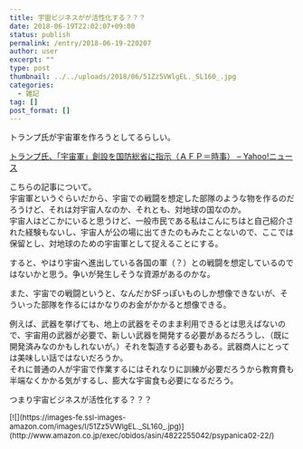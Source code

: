```yaml
---
title: 宇宙ビジネスがが活性化する？？？
date: 2018-06-19T22:02:07+09:00
status: publish
permalink: /entry/2018-06-19-220207
author: user
excerpt: ""
type: post
thumbnail: ../../uploads/2018/06/51Zz5VWlgEL._SL160_.jpg
categories:
  - 雑記
tag: []
post_format: []
---
```


トランプ氏が宇宙軍を作ろうとしてるらしい。

[トランプ氏、「宇宙軍」創設を国防総省に指示（ＡＦＰ＝時事） – Yahoo!ニュース](https://headlines.yahoo.co.jp/hl?a=20180619-00000007-jij_afp-int)

こちらの記事について。  
宇宙軍というぐらいだから、宇宙での戦闘を想定した部隊のような物を作るのだろうけど、それは対宇宙人なのか、それとも、対地球の国なのか。  
宇宙人はどこかにいると思うけど、一般市民である私はこんにちはと自己紹介された経験もないし、宇宙人が公の場に出てきたのもみたことないので、ここでは保留とし、対地球のための宇宙軍として捉えることにする。

すると、やはり宇宙へ進出している各国の軍（？）との戦闘を想定しているのではないかと思う。争いが発生しそうな資源があるのかな。

また、宇宙での戦闘というと、なんだかSFっぽいものしか想像できないが、そういった部隊を作るにはかなりのお金がかかると想像できる。

例えば、武器を挙げても、地上の武器をそのまま利用できるとは思えばないので、宇宙用の武器が必要で、新しい武器を開発する必要があるだろうし、（既に開発済みなのかもしれないが。）それを製造する必要もある。武器商人にとっては美味しい話ではないだろうか。  
それに普通の人が宇宙で作業するにはそれなりに訓練が必要だろうから教育費も半端なくかかる気がするし、膨大な宇宙食も必要になるだろう。

つまり宇宙ビジネスが活性化する？？？

<div class="booklink-box" style="text-align: left; padding-bottom: 20px; font-size: small; zoom: 1; overflow: hidden;"><div class="booklink-image" style="float: left; margin: 0 15px 10px 0;">[![](https://images-fe.ssl-images-amazon.com/images/I/51Zz5VWlgEL._SL160_.jpg)](http://www.amazon.co.jp/exec/obidos/asin/4822255042/psypanica02-22/)</div><div class="booklink-info" style="line-height: 120%; zoom: 1; overflow: hidden;"><div class="booklink-name" style="margin-bottom: 10px; line-height: 120%;">[宇宙ビジネス入門 NewSpace革命の全貌](http://www.amazon.co.jp/exec/obidos/asin/4822255042/psypanica02-22/)<div class="booklink-powered-date" style="font-size: 8pt; margin-top: 5px; font-family: verdana; line-height: 120%;">posted with [ヨメレバ](https://yomereba.com)</div></div><div class="booklink-detail" style="margin-bottom: 5px;">石田 真康 日経BP社 2017-08-31</div><div class="booklink-link2" style="margin-top: 10px;"><div class="shoplinkamazon" style="display: inline; margin-right: 5px;">[Amazon](http://www.amazon.co.jp/exec/obidos/asin/4822255042/psypanica02-22/)</div><div class="shoplinkkindle" style="display: inline; margin-right: 5px;">[Kindle](http://www.amazon.co.jp/exec/obidos/ASIN/B075R3XTYB/psypanica02-22/)</div><div class="shoplinkrakuten" style="display: inline; margin-right: 5px;">[楽天ブックス](https://hb.afl.rakuten.co.jp/hgc/16c2f0d7.b600e952.16c2f0d8.0750ca08/yomereba_201806192205523421?pc=http%3A%2F%2Fbooks.rakuten.co.jp%2Frb%2F15083829%2F%3Fscid%3Daf_ich_link_urltxt%26m%3Dhttp%3A%2F%2Fm.rakuten.co.jp%2Fev%2Fbook%2F)</div></div></div><div class="booklink-footer" style="clear: left;"> </div></div>

